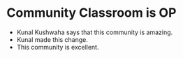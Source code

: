 # Community Classroom is OP

- Kunal Kushwaha says that this community is amazing.
- Kunal made this change.
- This community is excellent.
